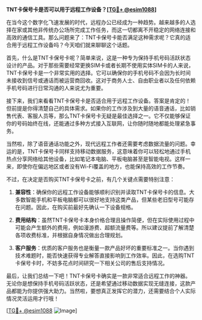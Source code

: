**TNT卡保号卡是否可以用于远程工作设备？[[TG💪+ @esim1088](https://t.me/s/esim1088)]**

在当今这个数字化飞速发展的时代，远程办公已经成为一种趋势。越来越多的人选择在家或其他非传统办公场所完成工作任务，而这一切都离不开稳定的网络连接和高效的通信工具。那么问题来了：TNT卡保号卡能否满足这种需求呢？它真的适合用于远程工作设备吗？今天咱们就来聊聊这个话题。

首先，什么是TNT卡保号卡呢？简单来说，这是一种专为保持手机号码活跃状态设计的产品。对于那些需要经常更换SIM卡或者长期不使用实体SIM卡的人来说，TNT卡保号卡是一个非常实用的选择。它可以确保你的手机号码不会因为长时间未接收到信号或通话而被运营商回收。这对于商务人士、自由职业者以及任何依赖手机号码进行日常沟通的人来说尤为重要。

接下来，我们来看看TNT卡保号卡是否适合用于远程工作设备。答案是肯定的！但前提是你得清楚自己的具体需求。如果你的工作涉及到大量的语音通话，比如销售代表、客服人员等，那么TNT卡保号卡无疑是最佳选择之一。它不仅能够保证你的号码始终在线，还能通过多种方式接入互联网，让你随时随地都能处理紧急事务。

当然啦，除了语音通话功能之外，现代远程工作者还需要考虑数据流量的问题。幸运的是，TNT卡保号卡同样支持移动数据服务，这意味着你可以轻松地通过手机热点分享网络给其他设备，比如笔记本电脑、平板电脑甚至是智能电视。这样一来，即使你在偏远地区或者没有Wi-Fi覆盖的地方，也能保持高效的工作节奏。

不过，在决定是否购买TNT卡保号卡之前，有几个关键点需要特别注意：

1. **兼容性**：确保你的远程工作设备能够顺利识别并读取TNT卡保号卡的信息。大多数智能手机和平板电脑都可以很好地支持这类产品，但某些老旧型号可能存在问题。因此，在购买前最好先确认一下设备规格。

2. **费用结构**：虽然TNT卡保号卡本身价格合理且操作简便，但在实际使用过程中可能会产生额外的费用，例如漫游费、超额流量费等。所以建议提前了解清楚各项收费标准，并根据自身情况做出合理规划。

3. **客户服务**：优质的客户服务也是衡量一款产品好坏的重要标准之一。当你遇到技术难题时，能否快速获得专业解答直接影响到工作效率。因此，在选购TNT卡保号卡时，不妨多花点时间研究一下相关公司的售后支持情况。

最后，让我们总结一下吧！TNT卡保号卡确实是一款非常适合远程工作的神器。无论你是想保持手机号码活跃状态，还是希望通过移动数据实现无缝连接，这款产品都能为你提供强大助力。当然啦，要想真正发挥它的潜力，还需要结合个人实际情况灵活运用才行哦！

[[TG💪+ @esim1088](https://t.me/s/esim1088) ![Image](https://i.postimg.cc/4NQfJmqS/Snipaste-2025-05-13-00-14-12.png)]